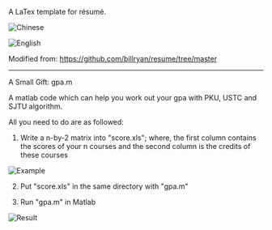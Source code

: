 A LaTex template for résumé.

![Chinese](https://github.com/Arsennnic/latex-template-billryan-resume/raw/master/resume-1.jpg)

![English](https://github.com/Arsennnic/latex-template-billryan-resume/raw/master/resume-2.jpg)

Modified from: https://github.com/billryan/resume/tree/master

-----------------------------------------------------------------------------------------------------
A Small Gift: gpa.m

A matlab code which can help you work out your gpa with PKU, USTC and SJTU algorithm.

All you need to do are as followed:

1. Write a n-by-2 matrix into "score.xls"; where, the first column contains the scores of your n courses and the second column is the credits of these courses

![Example](https://github.com/Arsennnic/latex-template-billryan-resume/raw/master/score-and-credit-example.png)

2. Put "score.xls" in the same directory with "gpa.m"

3. Run "gpa.m" in Matlab

![Result](https://github.com/Arsennnic/latex-template-billryan-resume/raw/master/gpa-result-example.png)
